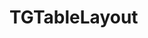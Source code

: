 <!-- TGTableLayout.md --- 
;; 
;; Description: 
;; Author: Hongyi Wu(吴鸿毅)
;; Email: wuhongyi@qq.com 
;; Created: 三 11月  9 15:24:48 2016 (+0800)
;; Last-Updated: 三 11月  9 15:24:56 2016 (+0800)
;;           By: Hongyi Wu(吴鸿毅)
;;     Update #: 1
;; URL: http://wuhongyi.cn -->

# TGTableLayout

<!-- TGTableLayout.md ends here -->
